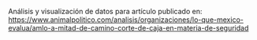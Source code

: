 Análisis y visualización de datos para artículo publicado en: https://www.animalpolitico.com/analisis/organizaciones/lo-que-mexico-evalua/amlo-a-mitad-de-camino-corte-de-caja-en-materia-de-seguridad
